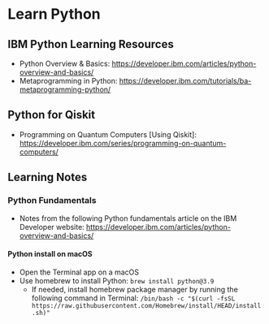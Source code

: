 # Learn Python

## IBM Python Learning Resources
+ Python Overview & Basics: https://developer.ibm.com/articles/python-overview-and-basics/
+ Metaprogramming in Python: https://developer.ibm.com/tutorials/ba-metaprogramming-python/

## Python for Qiskit
+ Programming on Quantum Computers [Using Qiskit]: https://developer.ibm.com/series/programming-on-quantum-computers/


## Learning Notes
### Python Fundamentals
+ Notes from the following Python fundamentals article on the IBM Developer website: https://developer.ibm.com/articles/python-overview-and-basics/
  
#### Python install on macOS
+ Open the Terminal app on a macOS
+ Use homebrew to install Python: `brew install python@3.9`
  + If needed, install homebrew package manager by running the following command in Terminal: `/bin/bash -c "$(curl -fsSL https://raw.githubusercontent.com/Homebrew/install/HEAD/install.sh)"`


